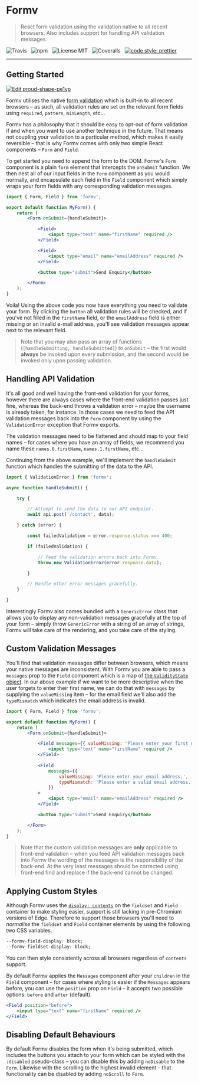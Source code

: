 # Formv

> React form validation using the validation native to all recent browsers. Also includes support for handling API validation messages.

![Travis](http://img.shields.io/travis/Wildhoney/Formv.svg?style=for-the-badge)
&nbsp;
![npm](http://img.shields.io/npm/v/formv.svg?style=for-the-badge)
&nbsp;
![License MIT](http://img.shields.io/badge/license-mit-lightgrey.svg?style=for-the-badge)
&nbsp;
![Coveralls](https://img.shields.io/coveralls/Wildhoney/Formv.svg?style=for-the-badge)
&nbsp;
[![code style: prettier](https://img.shields.io/badge/code_style-prettier-ff69b4.svg?style=for-the-badge)](https://github.com/prettier/prettier)

---

## Getting Started

[![Edit proud-shape-pe1yp](https://codesandbox.io/static/img/play-codesandbox.svg)](https://codesandbox.io/s/hungry-hofstadter-3c6uh)

Formv utilises the native [form validation](https://developer.mozilla.org/en-US/docs/Learn/HTML/Forms/Form_validation) which is built-in to all recent browsers &ndash; as such, all validation rules are set on the relevant form fields using `required`, `pattern`, `minLength`, etc...

Formv has a philosophy that it should be easy to opt-out of form validation if and when you want to use another technique in the future. That means not coupling your validation to a particular method, which makes it easily reversible &ndash; that is why Formv comes with only two simple React components &ndash; `Form` and `Field`.

To get started you need to append the form to the DOM. Formv's `Form` component is a plain `form` element that intercepts the `onSubmit` function. We then nest all of our input fields in the `Form` component as you would normally, and encapsulate each field in the `Field` component which simply wraps your form fields with any corresponding validation messages.

```jsx
import { Form, Field } from 'formv';

export default function MyForm() {
    return (
        <Form onSubmit={handleSubmit}>

            <Field>
                <input type="text" name="firstName" required />
            </Field>

            <Field>
                <input type="email" name="emailAddress" required />
            </Field>

            <button type="submit">Send Enquiry</button>

        </Form>
    );
}
```

Voila! Using the above code you now have everything you need to validate your form. By clicking the `button` all validation rules will be checked, and if you've not filled in the `firstName` field, or the `emailAddress` field is either missing or an invalid e-mail address, you'll see validation messages appear next to the relevant field.

> Note that you may also pass an array of functions (`[handleSubmitting, handleSubmitted]`) to `onSubmit` &ndash; the first would **always** be invoked upon every submission, and the second would be invoked only upon passing validation.

## Handling API Validation

It's all good and well having the front-end validation for your forms, however there are always cases where the front-end validation passes just fine, whereas the back-end throws a validation error &ndash; maybe the username is already taken, for instance. In those cases we need to feed the API validation messages back into the `Form` component by using the `ValidationError` exception that Formv exports.

The validation messages need to be flattened and should map to your field names &ndash; for cases where you have an array of fields, we recommend you name these `names.0.firstName`, `names.1.firstName`, etc...

Continuing from the above example, we'll implement the `handleSubmit` function which handles the submitting of the data to the API.

```javascript
import { ValidationError } from 'formv';

async function handleSubmit() {

    try {

        // Attempt to send the data to our API endpoint.
        await api.post('/contact', data);

    } catch (error) {

        const failedValidation = error.response.status === 400;

        if (failedValidation) {

            // Feed the validation errors back into Formv.
            throw new ValidationError(error.response.data);

        }

        // Handle other error messages gracefully.
    }

}
```

Interestingly Formv also comes bundled with a `GenericError` class that allows you to display any non-validation messages gracefully at the top of your form &ndash; simply throw `GenericError` with a string of an array of strings, Formv will take care of the rendering, and you take care of the styling.

## Custom Validation Messages

You'll find that validation messages differ between browsers, which means your native messages are inconsistent. With Formv you are able to pass a `messages` prop to the `Field` component which is a map of [the `ValidityState` object](https://developer.mozilla.org/en-US/docs/Web/API/ValidityState). In our above example if we want to be more descriptive when the user forgets to enter their first name, we can do that with `messages` by supplying the `valueMissing` item &ndash; for the email field we'll also add the `typeMismatch` which indicates the email address is invalid.

```jsx
import { Form, Field } from 'formv';

export default function MyForm() {
    return (
        <Form onSubmit={handleSubmit}>

            <Field messages={{ valueMissing: 'Please enter your first name.' }}>
                <input type="text" name="firstName" required />
            </Field>
            
            <Field
                messages={{
                    valueMissing: 'Please enter your email address.',
                    typeMismatch: 'Please enter a valid email address.'
                }}
            >
                <input type="email" name="emailAddress" required />
            </Field>

            <button type="submit">Send Enquiry</button>

        </Form>
    );
}
```

> Note that the custom validation messages are **only** applicable to front-end validation &ndash; when you feed API validation messages back into Formv the wording of the messages is the responsibility of the back-end. At the very least messages should be corrected using front-end find and replace if the back-end cannot be changed.

## Applying Custom Styles

Although Formv uses the [`display: contents`](https://caniuse.com/#feat=css-display-contents) on the `fieldset` and `Field` container to make styling easier, support is still lacking in pre-Chromium versions of Edge. Therefore to support those browsers you'll need to *normalise* the `fieldset` and `Field` container elements by using the following two CSS variables.

```css
--formv-field-display: block;
--formv-fieldset-display: block;
```

You can then style consistently across all browsers regardless of `contents` support.

By default Formv applies the `Messages` component after your `children` in the `Field` component &ndash; for cases where styling is easier if the `Messages` appears before, you can use the `position` prop on `Field` &ndash; it accepts two possible options: `before` and `after` (default).

```jsx
<Field position="before">
    <input type="text" name="firstName" required />
</Field>
```

## Disabling Default Behaviours

By default Formv disables the form when it's being submitted, which includes the buttons you attach to your form which can be styled with the `:disabled` pseudo-class &ndash; you can disable this by adding `noDisable` to the `Form`. Likewise with the scrolling to the highest invalid element &ndash; that functionality can be disabled by adding `noScroll` to `Form`.
